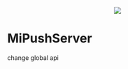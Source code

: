 <p align="center"><a href="http://dev.xiaomi.com/mipush/downpage/php.html" target="_blank"><img src="https://dev.mi.com/console/images/2_1_1.png"></a></p>

# MiPushServer
change global api


